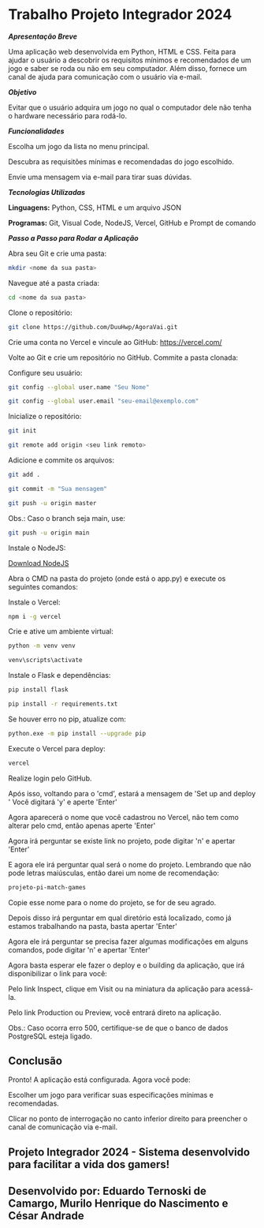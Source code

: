 # Trabalho Projeto Integrador 2024

 ***Apresentação Breve***

Uma aplicação web desenvolvida em Python, HTML e CSS. Feita para ajudar o usuário a descobrir os requisitos mínimos e recomendados de um jogo e saber se roda ou não em seu computador. Além disso, fornece um canal de ajuda para comunicação com o usuário via e-mail.

 ***Objetivo***

Evitar que o usuário adquira um jogo no qual o computador dele não tenha o hardware necessário para rodá-lo.

***Funcionalidades***

Escolha um jogo da lista no menu principal.

Descubra as requisitões mínimas e recomendadas do jogo escolhido.

Envie uma mensagem via e-mail para tirar suas dúvidas.

***Tecnologias Utilizadas***

**Linguagens:** Python, CSS, HTML e um arquivo JSON

**Programas:** Git, Visual Code, NodeJS, Vercel, GitHub e Prompt de comando

***Passo a Passo para Rodar a Aplicação***

Abra seu Git e crie uma pasta:
```bash
mkdir <nome da sua pasta>
```
Navegue até a pasta criada:
```bash
cd <nome da sua pasta>
```
Clone o repositório:
```bash
git clone https://github.com/DuuHwp/AgoraVai.git
```
Crie uma conta no Vercel e vincule ao GitHub:
https://vercel.com/

Volte ao Git e crie um repositório no GitHub. Commite a pasta clonada:

Configure seu usuário:
```bash
git config --global user.name "Seu Nome"
```
```bash
git config --global user.email "seu-email@exemplo.com"
```
Inicialize o repositório:
```bash
git init
```
```bash
git remote add origin <seu link remoto>
```
Adicione e commite os arquivos:
```bash
git add .
```
```bash
git commit -m "Sua mensagem"
```
```bash
git push -u origin master
```
Obs.: Caso o branch seja main, use:
```bash
git push -u origin main
```
Instale o NodeJS:

[Download NodeJS](https://nodejs.org/en/download/prebuilt-installer)

Abra o CMD na pasta do projeto (onde está o app.py) e execute os seguintes comandos:

Instale o Vercel:
```bash
npm i -g vercel
```
Crie e ative um ambiente virtual:
```bash
python -m venv venv
```
```bash
venv\scripts\activate
```
Instale o Flask e dependências:
```bash
pip install flask
```
```bash
pip install -r requirements.txt
```
Se houver erro no pip, atualize com:
```bash
python.exe -m pip install --upgrade pip
```
Execute o Vercel para deploy:
```bash
vercel
```
Realize login pelo GitHub.

Após isso, voltando para o 'cmd', estará a mensagem de 'Set up and deploy <a pasta do projeto>' Você digitará 'y' e aperte 'Enter'

Agora aparecerá o nome que você cadastrou no Vercel, não tem como alterar pelo cmd, então apenas aperte 'Enter'

Agora irá perguntar se existe link no projeto, pode digitar 'n' e apertar 'Enter'

E agora ele irá perguntar qual será o nome do projeto. Lembrando que não pode letras maiúsculas, então darei um nome de recomendação:
```bash
projeto-pi-match-games
```
Copie esse nome para o nome do projeto, se for de seu agrado.

Depois disso irá perguntar em qual diretório está localizado, como já estamos trabalhando na pasta, basta apertar 'Enter'

Agora ele irá perguntar se precisa fazer algumas modificações em alguns comandos, pode digitar 'n' e apertar 'Enter'

Agora basta esperar ele fazer o deploy e o building da aplicação, que irá disponibilizar o link para você:

Pelo link Inspect, clique em Visit ou na miniatura da aplicação para acessá-la.

Pelo link Production ou Preview, você entrará direto na aplicação.

Obs.: Caso ocorra erro 500, certifique-se de que o banco de dados PostgreSQL esteja ligado.

## Conclusão

Pronto! A aplicação está configurada. Agora você pode:

Escolher um jogo para verificar suas especificações mínimas e recomendadas.

Clicar no ponto de interrogação no canto inferior direito para preencher o canal de comunicação via e-mail.

## Projeto Integrador 2024 - Sistema desenvolvido para facilitar a vida dos gamers!

## Desenvolvido por: Eduardo Ternoski de Camargo, Murilo Henrique do Nascimento e César Andrade 
